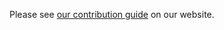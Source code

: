 Please see [our contribution guide](https://leanprover-community.github.io/contribute/index.html) on our website.
